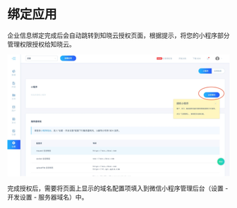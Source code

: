 # 绑定应用

企业信息绑定完成后会自动跳转到知晓云授权页面，根据提示，将您的小程序部分管理权限授权给知晓云。

   ![授权的绑定页面](/images/miniapp-authorization.jpg "授权的绑定页面")

完成授权后，需要将页面上显示的域名配置项填入到微信小程序管理后台（设置 - 开发设置 - 服务器域名）中。